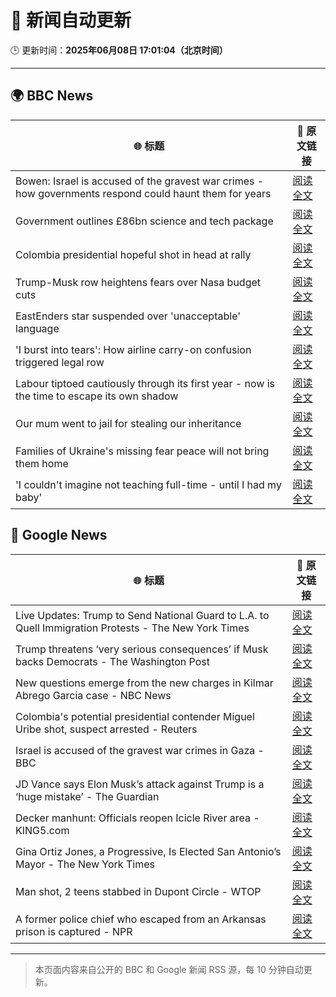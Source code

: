 # 🧠 新闻自动更新

🕒 更新时间：**2025年06月08日 17:01:04（北京时间）**

---

## 🌍 BBC News

| 🌐 标题 | 🔗 原文链接 |
|--------|-------------|
| Bowen: Israel is accused of the gravest war crimes - how governments respond could haunt them for years | [阅读全文](https://www.bbc.com/news/articles/c0r1xl5wgnko) |
| Government outlines £86bn science and tech package | [阅读全文](https://www.bbc.com/news/articles/cn7zngr6jn5o) |
| Colombia presidential hopeful shot in head at rally | [阅读全文](https://www.bbc.com/news/articles/c9dq8yxxy8zo) |
| Trump-Musk row heightens fears over Nasa budget cuts | [阅读全文](https://www.bbc.com/news/articles/c87jq0djw00o) |
| EastEnders star suspended over 'unacceptable' language | [阅读全文](https://www.bbc.com/news/articles/cx2qxd1e1pyo) |
| 'I burst into tears': How airline carry-on confusion triggered legal row | [阅读全文](https://www.bbc.com/news/articles/cz70ny09x07o) |
| Labour tiptoed cautiously through its first year - now is the time to escape its own shadow | [阅读全文](https://www.bbc.com/news/articles/czdye1963jmo) |
| Our mum went to jail for stealing our inheritance | [阅读全文](https://www.bbc.com/news/articles/cvgdzznggdvo) |
| Families of Ukraine's missing fear peace will not bring them home | [阅读全文](https://www.bbc.com/news/articles/c9wg2jelpyno) |
| 'I couldn't imagine not teaching full-time - until I had my baby' | [阅读全文](https://www.bbc.com/news/articles/cvgd3039zrro) |

## 📰 Google News

| 🌐 标题 | 🔗 原文链接 |
|--------|-------------|
| Live Updates: Trump to Send National Guard to L.A. to Quell Immigration Protests - The New York Times | [阅读全文](https://news.google.com/rss/articles/CBMie0FVX3lxTE96RGl6VEhVV3M4cUtqVlpNczVfU0dDMEV6TVZVNzBreXpSYU1xQ0tMZkZiVmVSZmZRb3RLeVFpQkFHNGl4eF9DeGhYakNuUDAyMmE0alo1bUhRM2RxX2UzRzdwbVk5Q3ZUbjFkVUVncDhhNGE5eHpHcHMwdw?oc=5) |
| Trump threatens ‘very serious consequences’ if Musk backs Democrats - The Washington Post | [阅读全文](https://news.google.com/rss/articles/CBMigwFBVV95cUxQTk9XSWVkT2pVY0k2SS1acWdETTF6YnV0ckpDT1IyWXNOUWE5N0JQeWhvb3pfT191UFdIcHFMcTZaanZTUElaaV9Jby1QNW5EZFdJaDFkUG84TFUyZ3lCYVJ6SFJuMVB1VGZvUUozeHN0ZUVLeXFsM1dhLXdkMnlwQTdkOA?oc=5) |
| New questions emerge from the new charges in Kilmar Abrego Garcia case - NBC News | [阅读全文](https://news.google.com/rss/articles/CBMihAFBVV95cUxNazBZbjJZQmthTVFJRlJyTnFiaU5ObmRoUEhmY2Z5M2U4R1JKVTJSMkRoaE5TOWhkU1c2MWVCbk9fM2pMdnVPQl9XbHJIeEtmclgyXzl3T2stZy16eDVydmloNHF6R2Z0N2UweEhYNVFaOE5rTTA5eDRPLXhoV2xRem1HV3XSAVZBVV95cUxPTHA0T3dtNEliLTlSemx1ZW52S3JZT1dBUTFwX0VCckpSaDZHY19uUGdkV1o0aVF1Y1ZfdHpxZGZHblAxWXJPS1dYU1M3YUNydWNvYlBzUQ?oc=5) |
| Colombia's potential presidential contender Miguel Uribe shot, suspect arrested - Reuters | [阅读全文](https://news.google.com/rss/articles/CBMimAFBVV95cUxPTzVqeXBNQlZuYzRuRlF5U1Qtb0dScXJPdmgzVWpwTmw5eUNlWmM5Y3JNNXpSa0JPaTdMbjlQeGFmeS1ES2dNaUJBZW9VV0x0WU84Sk5LYTdncHNxQm56ZFI5WVBIZ25oeC1EV2tXSGhta0U0TEZWWU5aZXIweF8wM2t2S2Z1U24tSThyUU1veEJKVU9RTGtYMw?oc=5) |
| Israel is accused of the gravest war crimes in Gaza - BBC | [阅读全文](https://news.google.com/rss/articles/CBMiWkFVX3lxTE85MzdCa09pY1gxWm1Da19PeElEWVQ1Q0VyQ1E2NGpZVTBOdHpMU0ZxMWVnZDFtZFA0cThkRktGUEJiTm50YTdCWm1qMlBuVmFjYjgzOHBEQlNsQdIBX0FVX3lxTFAyeER5NWMwWVBCUHc2YWJSdzUzYVFxSEt3aDZEb194ODZGeEtoWnQ5eXJmbTR6c3VWVWMyY1lQc3VUR3pLeDFCanZlaXRydnpqcnBVY1ZReC1TRENFV1gw?oc=5) |
| JD Vance says Elon Musk’s attack against Trump is a ‘huge mistake’ - The Guardian | [阅读全文](https://news.google.com/rss/articles/CBMifEFVX3lxTFA2eENjeDF6Y2U3eDFkSGpVaHE0TVowRGQzc2N5ek13NFZVb25RS3dmaGFFbzZ3T3RWeEExMFFvQkZ5SVRIQjktZ3FPWHFadmdEZm5VaHpLalJDTVpnVS1lQjQzclpnTWVDTEJTRTRRUzZ3UDRuTmh2VTNpOUE?oc=5) |
| Decker manhunt: Officials reopen Icicle River area - KING5.com | [阅读全文](https://news.google.com/rss/articles/CBMiywFBVV95cUxOZU5rSkNhN3RyVGZlbFpKb0J2cS1IbjItS21vVUJlaE82NHo5Znl1cFQ3RGgzcUV1V3BqVTFNU3RfZG01VURHeGpkZHhCVkRXam9GZHpvUFNiR0lXVXFZMHhra2hNSmZlM0tnc0FUa1ZuYzlXeUVEejdaUHhMa2FWbmFFbHZoNDhXOUhvX2dtYzBHeF9rRmhLMEU2YlBWQXNEblNDV1ZXbHprQnoyN0VsY2xrUVVxUU9lc3NvNUJkaGdjMnVwYlNsWTNvdw?oc=5) |
| Gina Ortiz Jones, a Progressive, Is Elected San Antonio’s Mayor - The New York Times | [阅读全文](https://news.google.com/rss/articles/CBMijgFBVV95cUxNQjZRU3U4WjAyd1NGQjFMa3pzNjZkYnpPcXZ2blUtTHYxTTd1S002VDZxSjFLU1pGT1RfcmNOSGxLakJDRGRxSEh2cXVET2MtVmhlU3Y0NmhkVTI3cThmNkZEOW50ZUk3ZTRENG9XcFJkQm5DMmYyamxOSmN3SHQ2cFBDbTF4MExadldLTXln?oc=5) |
| Man shot, 2 teens stabbed in Dupont Circle - WTOP | [阅读全文](https://news.google.com/rss/articles/CBMie0FVX3lxTE1DdENnOVJIZFoxLXlxcnAxQXlHa0NZN0ZYTy10enRjV0JwNEtBZjdFQ0JqNFhSVE9ZdXRlRnpXaGMzUkRCckh5U1dqbENzVzBoWEwzbWZGR04tcXdDSGVKQ3pSVHlDV0Z4RHZuYl9WVjhETlM2V2d1X1hsUQ?oc=5) |
| A former police chief who escaped from an Arkansas prison is captured - NPR | [阅读全文](https://news.google.com/rss/articles/CBMimAFBVV95cUxPNUFreFczWmh1TmNsblp4ZTZFSHQzV3loN29IaDdCNnZncm10d2dRb3NVNnhaTkxQV0Z6WDJob3ZZN3NlZmpqb3RmWWR5Vk1jSXJsOFpFR291YmdlU3JVSURUdFQwcy1YWjFIWU9YQzhkeEVYMlRuT3EwLWp6ZHB4dVJPR2gxaHA1STJ2ZkxwYWwzU1JhUTY0dw?oc=5) |

---
> 本页面内容来自公开的 BBC 和 Google 新闻 RSS 源，每 10 分钟自动更新。